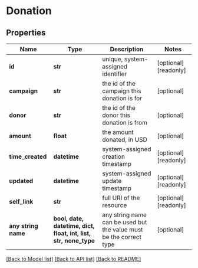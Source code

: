 # Donation


## Properties
Name | Type | Description | Notes
------------ | ------------- | ------------- | -------------
**id** | **str** | unique, system-assigned identifier | [optional] [readonly] 
**campaign** | **str** | the id of the campaign this donation is for | [optional] 
**donor** | **str** | the id of the donor this donation is from | [optional] 
**amount** | **float** | the amount donated, in USD | [optional] 
**time_created** | **datetime** | system-assigned creation timestamp | [optional] [readonly] 
**updated** | **datetime** | system-assigned update timestamp | [optional] [readonly] 
**self_link** | **str** | full URI of the resource | [optional] [readonly] 
**any string name** | **bool, date, datetime, dict, float, int, list, str, none_type** | any string name can be used but the value must be the correct type | [optional]

[[Back to Model list]](../README.md#documentation-for-models) [[Back to API list]](../README.md#documentation-for-api-endpoints) [[Back to README]](../README.md)


